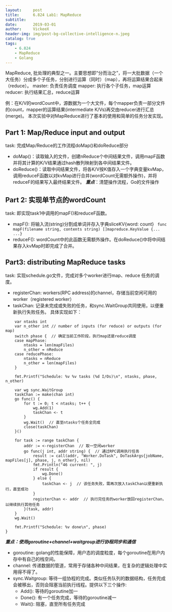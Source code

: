 ```yaml
---
layout:     post
title:      6.824 Lab1: MapReduce
subtitle:   
date:       2019-03-01
author:     VickeeX
header-img: img/post-bg-collective-intelligence-n.jpeg
catalog: true
tags:
    - 6.824
    - MapReduce
    - Golang
---
```


MapReduce, 批处理的典型之一。主要思想即“分而治之”，将一大批数据（一个大任务）分成多个子任务，分别进行运算（同时）（map），再将运算结果合起来（reduce）。
master: 负责任务调度
mapper: 执行各个子任务，map运算
reducer: 执行结果汇总，reduce运算

例：在K/V的wordCount中，源数据为一个大文件，每个mapper负责一部分文件的count，mapper的运算结果(intermediate K/Vs)再交由reducer进行汇总(merge)。
本次实验中对MapReduce进行了基本的使用和简单的任务分发实现。

## Part 1: Map/Reduce input and output
task: 完成Map/Reduce的工作流程doMap()和doReduce部分

* doMap()：读取输入的文件，创建nReduce个中间结果文件，调用mapF函数并将其计算的K/V结果通过hash散列映射到各中间结果文件。
* doReduce()：读取中间结果文件，将各K/V按K值存入一个字典变量kvMap，调用reduceF函数以对kvMap进行合并(wordCount无需额外操作)，并将reduceF的结果写入最终结果文件。
***重点***：清楚操作流程，Go的文件操作

## Part 2: 实现单节点的wordCount
task: 即实现task1中调用的mapF()和reduceF函数。
* mapF(): 将输入流(string)分割成单词并存入字典sliceKV{word: count}
``` func mapF(filename string, contents string) []mapreduce.KeyValue {... ...}```
* reduceF(): wordCount中的此函数无需额外操作。在doReduce()中将中间结果存入kvMap时即完成了合并。

## Part3: distributing MapReduce tasks
task: 实现schedule.go文件，完成对多个worker进行map、reduce 任务的调度。
* registerChan: workers(RPC address)的channel，存储当前空闲可用的worker（registered worker）
* taskChan: 记录未完成或失败的任务，和sync.WaitGroup共同使用，以便重新执行失败任务。
具体实现如下：
```func schedule(jobName string, mapFiles []string, nReduce int, phase jobPhase, registerChan chan string) {
	var ntasks int
	var n_other int // number of inputs (for reduce) or outputs (for map)
	switch phase {  // 确定当前工作阶段，执行map还是reduce调度
	case mapPhase:
		ntasks = len(mapFiles)
		n_other = nReduce
	case reducePhase:
		ntasks = nReduce
		n_other = len(mapFiles)
	}

	fmt.Printf("Schedule: %v %v tasks (%d I/Os)\n", ntasks, phase, n_other)

	var wg sync.WaitGroup
	taskChan := make(chan int)
	go func() {
		for t := 0; t < ntasks; t++ {
			wg.Add(1)
			taskChan <- t
		}
		wg.Wait()  // 直至ntasks个任务全完成
		close(taskChan)
	}()

	for task := range taskChan {
		addr := <-registerChan  // 取一空闲worker
		go func(j int, addr string) {  // 通过RPC调用执行任务
			result := call(addr, "Worker.DoTask", DoTaskArgs{jobName, mapFiles[j], phase, j, n_other}, nil)
			fmt.Println("46 current: ", j)
			if result {
				wg.Done()
			} else {
				taskChan <- j  // 该任务失败，需再次放入taskChan以便重新执行，直至成功
			}
			registerChan <- addr  // 执行完任务的worker放回registerChan，以继续执行其他任务 
		}(task, addr)
	}
	wg.Wait()

	fmt.Printf("Schedule: %v done\n", phase)
}
```
***重点：使用goroutine+channel+waitgroup进行协程同步和通信***

* goroutine: golang的性能保障，用户态的调度粒度，每个goroutine在用户内存中有自己的栈空间。
* channel: 传递数据的管道，常用于存储各种中间结果，在复杂的逻辑处理中实用得不得了。
* sync.Waitgroup: 等待一组协程的完成。类似任务队列的数据结构，任务完成会被移出，否则会阻塞当前执行线程。提供以下三个操作:
  * Add(): 等待的goroutine加一
  * Done(): 有一个任务完成，等待的goroutine减一
  * Wait(): 阻塞，直至所有任务完成
